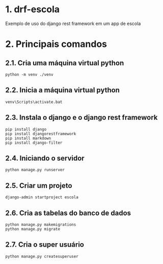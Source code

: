 # 1. drf-escola
Exemplo de uso do django rest framework em um app de escola

# 2. Principais comandos
## 2.1. Cria uma máquina virtual python
```
python -m venv ./venv
```

## 2.2. Inicia a máquina virtual python
`venv\Scripts\activate.bat`

## 2.3. Instala o django e o django rest framework
```
pip install django
pip install djangorestframework
pip install markdown
pip install django-filter
```

## 2.4. Iniciando o servidor
`python manage.py runserver`

## 2.5. Criar um projeto
`django-admin startproject escola`

## 2.6. Cria as tabelas do banco de dados
```
python manage.py makemigrations
python manage.py migrate
```

## 2.7. Cria o super usuário
`python manage.py createsuperuser`
